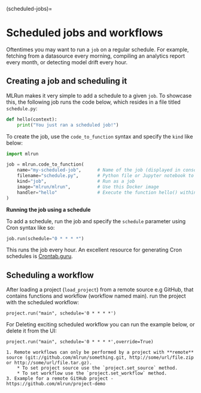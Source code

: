 (scheduled-jobs)=
# Scheduled jobs and workflows

Oftentimes you may want to run a `job` on a regular schedule. For example, fetching from a datasource every morning, compiling an analytics report every month, or detecting model drift every hour.

## Creating a job and scheduling it

MLRun makes it very simple to add a schedule to a given `job`. To showcase this, the following job runs the code below, which resides in a file titled `schedule.py`:

```python
def hello(context):
    print("You just ran a scheduled job!")
```

To create the job, use the `code_to_function` syntax and specify the `kind` like below:

```python
import mlrun

job = mlrun.code_to_function(
    name="my-scheduled-job",      # Name of the job (displayed in console and UI)
    filename="schedule.py",       # Python file or Jupyter notebook to run
    kind="job",                   # Run as a job
    image="mlrun/mlrun",          # Use this Docker image
    handler="hello"               # Execute the function hello() within code.py
)
```

**Running the job using a schedule**

To add a schedule, run the job and specify the `schedule` parameter using Cron syntax like so:

```python
job.run(schedule="0 * * * *")
```

This runs the job every hour. An excellent resource for generating Cron schedules is [Crontab.guru](https://crontab.guru/).

## Scheduling a workflow

After loading a project (`load_project`) from a remote source e.g GitHub, that contains functions and workflow (workflow named main).
run the project with the scheduled workflow:
```
project.run("main", schedule='0 * * * *')
```
For Deleting exciting scheduled workflow you can run the example below, or delete it from the UI:
```
project.run("main", schedule='0 * * * *',override=True)
```
```{admonition} Note
1. Remote workflows can only be performed by a project with **remote** source (git://github.com/mlrun/something.git, http://some/url/file.zip or http://some/url/file.tar.gz).
    * To set project source use the `project.set_source` method.
    * To set workflow use the `project.set_workflow` method.
3. Example for a remote GitHub project - https://github.com/mlrun/project-demo
```

